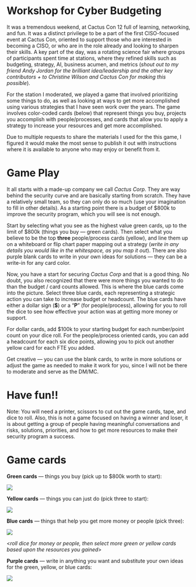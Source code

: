 # **Workshop for Cyber Budgeting**

It was a tremendous weekend, at Cactus Con 12 full of learning, networking, and fun. It was a distinct privilege to be a part of the first CISO-focused event at Cactus Con, oriented to support those who are interested in becoming a CISO, or who are in the role already and looking to sharpen their skills. A key part of the day, was a rotating science fair where groups of participants spent time at stations, where they refined skills such as budgeting, strategy, AI, business acumen, and metrics (_shout out to my friend Andy Jordan for the brilliant idea/leadership and the other key contributors + to Christine Wilson and Cactus Con for making this possible_).

For the station I moderated, we played a game that involved prioritizing some things to do, as well as looking at ways to get more accomplished using various strategies that I have seen work over the years. The game involves color-coded cards (below) that represent things you buy, projects you accomplish with people/processes, and cards that allow you to apply a strategy to increase your resources and get more accomplished.

Due to multiple requests to share the materials I used for the this game, I figured it would make the most sense to publish it out with instructions where it is available to anyone who may enjoy or benefit from it.

# Game Play

It all starts with a made-up company we call _Cactus Corp_. They are way behind the security curve and are basically starting from scratch. They have a relatively small team, so they can only do so much (use your imagination to fill in other details). As a starting point there is a budget of $800k to improve the security program, which you will see is not enough.

Start by selecting what you see as the highest value green cards, up to the limit of $800k (things you buy — green cards). Then select what you believe to be the top **three** people/process cards (yellow), and line them up on a whiteboard or flip chart paper mapping out a strategy (_write in any details you would like in the whitespace, as you map it out_). There are also purple blank cards to write in your own ideas for solutions — they can be a write-in for any card color.

Now, you have a start for securing _Cactus Corp_ and that is a good thing. No doubt, you also recognized that there were more things you wanted to do than the budget / card counts allowed. This is where the blue cards come into the picture. Select three blue cards, each representing a strategic action you can take to increase budget or headcount. The blue cards have either a dollar sign (**$**) or a “**P**” (for people/process), allowing for you to roll the dice to see how effective your action was at getting more money or support.

For dollar cards, add $100k to your starting budget for each number/point count on your dice roll. For the people/process oriented cards, you can add a headcount for each six dice points, allowing you to pick out another yellow card for each FTE you added.

Get creative — you can use the blank cards, to write in more solutions or adjust the game as needed to make it work for you, since I will not be there to moderate and serve as the DM/MC.

# Have fun!!

Note: You will need a printer, scissors to cut out the game cards, tape, and dice to roll. Also, this is not a game focused on having a winner and loser, it is about getting a group of people having meaningful conversations and risks, solutions, priorities, and how to get more resources to make their security program a success.

# Game cards

**Green cards** — things you buy (pick up to $800k worth to start):

![](https://miro.medium.com/v2/resize:fit:1400/1*CO6wBVlHnsbR3erCzIIaqw.png)

**Yellow cards** — things you can just do (pick three to start):

![](https://miro.medium.com/v2/resize:fit:1400/1*GPrvOPWBDYP0hXR0kcgoMg.png)

**Blue cards** — things that help you get more money or people (pick three):

![](https://miro.medium.com/v2/resize:fit:1400/1*gfFHB2c8lTE9SHMfjWkuzg.png)

<_roll dice for money or people, then select more green or yellow cards based upon the resources you gained_>

**Purple cards** — write in anything you want and substitute your own ideas for the green, yellow, or blue cards:

![](https://miro.medium.com/v2/resize:fit:1400/1*ESRKOn5R-Pty2nBZC-qQSQ.png)
